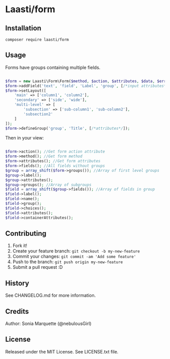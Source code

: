 # Laasti/form

## Installation

```
composer require laasti/form
```

## Usage

Forms have groups containing multiple fields.

```php

$form = new Laasti\Form\Form($method, $action, $attributes, $data, $errors, $rules);
$form->addField('text', 'field', 'Label', 'group', [/*input attributes*/], [/*row attributes*/]);
$form->setLayout([
    'main' => ['column1', 'column2'],
    'secondary' => ['side', 'wide'],
    'multi-level' => [
        'subsection' => ['sub-column1', 'sub-column2'],
        'subsection2'
    ]
]);
$form->defineGroup('group', 'Title', [/*attributes*/]);
```

Then in your view:

```php

$form->action(); //Get form action attribute
$form->method(); //Get form method
$form->attributes(); //Get form attributes
$form->fields(); //All fields without groups
$group = array_shift($form->groups()); //Array of first level groups
$group->label();
$group->attributes();
$group->groups(); //Array of subgroups
$field = array_shift($group->fields()); //Array of fields in group
$field->label();
$field->name();
$field->group();
$field->choices();
$field->attributes();
$field->containerAttributes();

```

## Contributing

1. Fork it!
2. Create your feature branch: `git checkout -b my-new-feature`
3. Commit your changes: `git commit -am 'Add some feature'`
4. Push to the branch: `git push origin my-new-feature`
5. Submit a pull request :D

## History

See CHANGELOG.md for more information.

## Credits

Author: Sonia Marquette (@nebulousGirl)

## License

Released under the MIT License. See LICENSE.txt file.